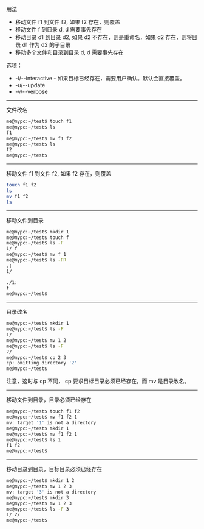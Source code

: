 用法
* 移动文件 f1 到文件 f2, 如果 f2 存在，则覆盖
* 移动文件 f 到目录 d, d 需要事先存在
* 移动目录 d1 到目录 d2, 如果 d2 不存在，则是重命名，如果 d2 存在，则将目录 d1 作为 d2 的子目录
* 移动多个文件和目录到目录 d, d 需要事先存在


选项：
* -i/--interactive - 如果目标已经存在，需要用户确认。默认会直接覆盖。
* -u/--update
* -v/--verbose

---
文件改名
```bash
me@mypc:~/test$ touch f1
me@mypc:~/test$ ls
f1
me@mypc:~/test$ mv f1 f2
me@mypc:~/test$ ls
f2
me@mypc:~/test$
```

---
移动文件 f1 到文件 f2, 如果 f2 存在，则覆盖
```bash
touch f1 f2
ls
mv f1 f2
ls
```

---
移动文件到目录
```bash
me@mypc:~/test$ mkdir 1
me@mypc:~/test$ touch f
me@mypc:~/test$ ls -F
1/ f
me@mypc:~/test$ mv f 1
me@mypc:~/test$ ls -FR
.:
1/

./1:
f
me@mypc:~/test$
```

---
目录改名
```bash
me@mypc:~/test$ mkdir 1
me@mypc:~/test$ ls -F
1/
me@mypc:~/test$ mv 1 2
me@mypc:~/test$ ls -F
2/
me@mypc:~/test$ cp 2 3
cp: omitting directory '2'
me@mypc:~/test$
```


注意，这时与 cp 不同， cp 要求目标目录必须已经存在，而 mv 是目录改名。

---
移动文件到目录，目录必须已经存在
```bash
me@mypc:~/test$ touch f1 f2
me@mypc:~/test$ mv f1 f2 1
mv: target '1' is not a directory
me@mypc:~/test$ mkdir 1
me@mypc:~/test$ mv f1 f2 1
me@mypc:~/test$ ls 1
f1 f2
me@mypc:~/test$
```

---
移动目录到目录，目标目录必须已经存在
```bash
me@mypc:~/test$ mkdir 1 2
me@mypc:~/test$ mv 1 2 3
mv: target '3' is not a directory
me@mypc:~/test$ mkdir 3
me@mypc:~/test$ mv 1 2 3
me@mypc:~/test$ ls -F 3
1/ 2/
me@mypc:~/test$
```

